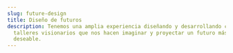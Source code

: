```yaml
---
slug: future-design
title: D﻿iseño de futuros
description: Tenemos una amplia experiencia diseñando y desarrollando cursos y
  talleres visionarios que nos hacen imaginar y proyectar un futuro más ético y
  deseable.
---
```

